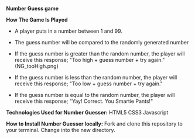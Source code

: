   

**Number Guess game**

   **How The Game Is Played**
- A player puts in a number between 1 and 99. 
- The guess number will be compared to the randomly generated number
- If the guess number is greater than the random number, the player will    
  receive this response;  "Too high + guess number + try again."
     (NG_tooHigh.png)

- If the guess number is less than the random number, the player will 
  receive this response; "Too low  + guess number + try again."
- If the guess number is  equal to the random number, the player will 
  receive this response; "Yay! Correct.  You Smartie Pants!"

 **Technologies Used for Number Guesser:**
    HTML5
    CSS3
    Javascript

**How to Install Number Guesser locally:**
    Fork and clone this repository to your terminal.
    Change into the new directory.

   